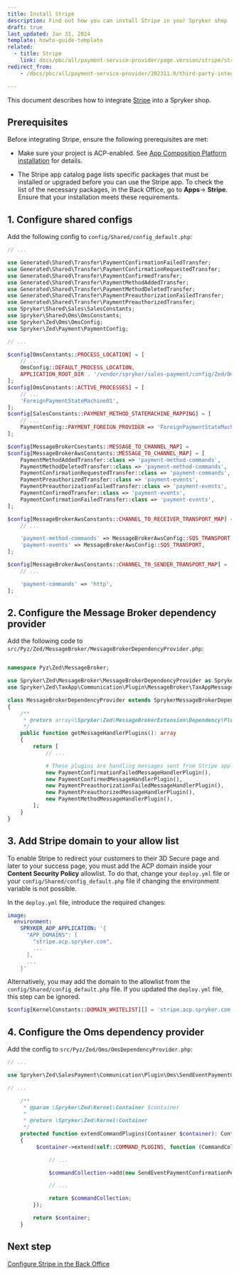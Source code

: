 ```yaml
---
title: Install Stripe
description: Find out how you can install Stripe in your Spryker shop
draft: true
last_updated: Jan 31, 2024
template: howto-guide-template
related:
  - title: Stripe
    link: docs/pbc/all/payment-service-provider/page.version/stripe/stripe.html
redirect_from:
    - /docs/pbc/all/payment-service-provider/202311.0/third-party-integrations/stripe/install-stripe.html

---
```

This document describes how to integrate [Stripe](/docs/pbc/all/payment-service-provider/{{page.version}}/base-shop/third-party-integrations/stripe/stripe.html) into a Spryker shop.

## Prerequisites

Before integrating Stripe, ensure the following prerequisites are met:

- Make sure your project is ACP-enabled. See [App Composition Platform installation](/docs/acp/user/app-composition-platform-installation.html) for details.

- The Stripe app catalog page lists specific packages that must be installed or upgraded before you can use the Stripe app. To check the list of the necessary packages, in the Back Office, go to **Apps**-> **Stripe**.
  Ensure that your installation meets these requirements.

## 1. Configure shared configs

Add the following config to `config/Shared/config_default.php`:

```php
// ...

use Generated\Shared\Transfer\PaymentConfirmationFailedTransfer;
use Generated\Shared\Transfer\PaymentConfirmationRequestedTransfer;
use Generated\Shared\Transfer\PaymentConfirmedTransfer;
use Generated\Shared\Transfer\PaymentMethodAddedTransfer;
use Generated\Shared\Transfer\PaymentMethodDeletedTransfer;
use Generated\Shared\Transfer\PaymentPreauthorizationFailedTransfer;
use Generated\Shared\Transfer\PaymentPreauthorizedTransfer;
use Spryker\Shared\Sales\SalesConstants;
use Spryker\Shared\Oms\OmsConstants;
use Spryker\Zed\Oms\OmsConfig;
use Spryker\Zed\Payment\PaymentConfig;

// ...

$config[OmsConstants::PROCESS_LOCATION] = [
    // ...
    OmsConfig::DEFAULT_PROCESS_LOCATION,
    APPLICATION_ROOT_DIR . '/vendor/spryker/sales-payment/config/Zed/Oms',
];
$config[OmsConstants::ACTIVE_PROCESSES] = [
    // ...
    'ForeignPaymentStateMachine01',
];
$config[SalesConstants::PAYMENT_METHOD_STATEMACHINE_MAPPING] = [
    // ...
    PaymentConfig::PAYMENT_FOREIGN_PROVIDER => 'ForeignPaymentStateMachine01',
];

$config[MessageBrokerConstants::MESSAGE_TO_CHANNEL_MAP] =
$config[MessageBrokerAwsConstants::MESSAGE_TO_CHANNEL_MAP] = [
    PaymentMethodAddedTransfer::class => 'payment-method-commands',
    PaymentMethodDeletedTransfer::class => 'payment-method-commands',
    PaymentConfirmationRequestedTransfer::class => 'payment-commands',
    PaymentPreauthorizedTransfer::class => 'payment-events',
    PaymentPreauthorizationFailedTransfer::class => 'payment-events',
    PaymentConfirmedTransfer::class => 'payment-events',
    PaymentConfirmationFailedTransfer::class => 'payment-events',
];

$config[MessageBrokerAwsConstants::CHANNEL_TO_RECEIVER_TRANSPORT_MAP] = [
    // ...

    'payment-method-commands' => MessageBrokerAwsConfig::SQS_TRANSPORT,
    'payment-events' => MessageBrokerAwsConfig::SQS_TRANSPORT,
];

$config[MessageBrokerAwsConstants::CHANNEL_TO_SENDER_TRANSPORT_MAP] = [
    // ...

    'payment-commands' => 'http',
];

```


## 2. Configure the Message Broker dependency provider

Add the following code to `src/Pyz/Zed/MessageBroker/MessageBrokerDependencyProvider.php`:

```php

namespace Pyz\Zed\MessageBroker;

use Spryker\Zed\MessageBroker\MessageBrokerDependencyProvider as SprykerMessageBrokerDependencyProvider;
use Spryker\Zed\TaxApp\Communication\Plugin\MessageBroker\TaxAppMessageHandlerPlugin;

class MessageBrokerDependencyProvider extends SprykerMessageBrokerDependencyProvider
{
    /**
     * @return array<\Spryker\Zed\MessageBrokerExtension\Dependency\Plugin\MessageHandlerPluginInterface>
     */
    public function getMessageHandlerPlugins(): array
    {
        return [
            // ...

            # These plugins are handling messages sent from Stripe app to SCCOS.
            new PaymentConfirmationFailedMessageHandlerPlugin(),
            new PaymentConfirmedMessageHandlerPlugin(),
            new PaymentPreauthorizationFailedMessageHandlerPlugin(),
            new PaymentPreauthorizedMessageHandlerPlugin(),
            new PaymentMethodMessageHandlerPlugin(),
        ];
    }
}

```

## 3. Add Stripe domain to your allow list

To enable Stripe to redirect your customers to their 3D Secure page and later to your success page, you must add the ACP domain inside your **Content Security Policy** allowlist. To do that, change your `deploy.yml` file or your `config/Shared/config_default.php` file if changing the environment variable is not possible.

In the `deploy.yml` file, introduce the required changes:

```yml
image:
  environment:
    SPRYKER_AOP_APPLICATION: '{
      "APP_DOMAINS": [
        "stripe.acp.spryker.com",
        ...
      ],
      ...
    }'
```

Alternatively, you may add the domain to the allowlist from the `config/Shared/config_default.php` file. If you updated the `deploy.yml` file, this step can be ignored.

```php
$config[KernelConstants::DOMAIN_WHITELIST][] = 'stripe.acp.spryker.com';
```

## 4. Configure the Oms dependency provider
Add the config to `src/Pyz/Zed/Oms/OmsDependencyProvider.php`:

```php
// ...

use Spryker\Zed\SalesPayment\Communication\Plugin\Oms\SendEventPaymentConfirmationPendingPlugin;

// ...

    /**
     * @param \Spryker\Zed\Kernel\Container $container
     *
     * @return \Spryker\Zed\Kernel\Container
     */
    protected function extendCommandPlugins(Container $container): Container
    {
         $container->extend(self::COMMAND_PLUGINS, function (CommandCollectionInterface $commandCollection) {

             // ...

             $commandCollection->add(new SendEventPaymentConfirmationPendingPlugin(), 'Payment/SendEventPaymentConfirmationPending');

             // ...

             return $commandCollection;
        });

        return $container;
    }

```


## Next step
[Configure Stripe in the Back Office](/docs/pbc/all/payment-service-provider/{{page.version}}/base-shop/third-party-integrations/stripe/configure-stripe.html)
